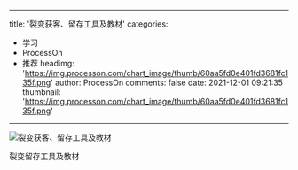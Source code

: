 
---
title: '裂变获客、留存工具及教材'
categories: 
 - 学习
 - ProcessOn
 - 推荐
headimg: 'https://img.processon.com/chart_image/thumb/60aa5fd0e401fd3681fc135f.png'
author: ProcessOn
comments: false
date: 2021-12-01 09:21:35
thumbnail: 'https://img.processon.com/chart_image/thumb/60aa5fd0e401fd3681fc135f.png'
---

<div>   
<img class="thumb" alt="裂变获客、留存工具及教材" src="https://img.processon.com/chart_image/thumb/60aa5fd0e401fd3681fc135f.png" referrerpolicy="no-referrer">
<p>裂变留存工具及教材</p>  
</div>
            